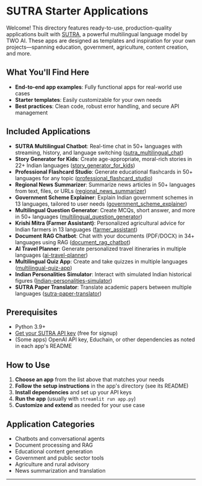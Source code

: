# SUTRA Starter Applications

Welcome! This directory features ready-to-use, production-quality applications built with [SUTRA](https://www.two.ai/sutra), a powerful multilingual language model by TWO AI. These apps are designed as templates and inspiration for your own projects—spanning education, government, agriculture, content creation, and more.

## What You'll Find Here

- **End-to-end app examples**: Fully functional apps for real-world use cases
- **Starter templates**: Easily customizable for your own needs
- **Best practices**: Clean code, robust error handling, and secure API management

## Included Applications

- **SUTRA Multilingual Chatbot**: Real-time chat in 50+ languages with streaming, history, and language switching ([sutra_multilingual_chat](sutra_multilingual_chat/))
- **Story Generator for Kids**: Create age-appropriate, moral-rich stories in 22+ Indian languages ([story_generator_for_kids](story_generator_for_kids/))
- **Professional Flashcard Studio**: Generate educational flashcards in 50+ languages for any topic ([professional_flashcard_studio](professional_flashcard_studio/))
- **Regional News Summarizer**: Summarize news articles in 50+ languages from text, files, or URLs ([regional_news_summarizer](regional_news_summarizer/))
- **Government Scheme Explainer**: Explain Indian government schemes in 13 languages, tailored to user needs ([government_scheme_explainer](government_scheme_explainer/))
- **Multilingual Question Generator**: Create MCQs, short answer, and more in 50+ languages ([multilingual_question_generator](multilingual_question_generator/))
- **Krishi Mitra (Farmer Assistant)**: Personalized agricultural advice for Indian farmers in 13 languages ([farmer_assistant](farmer_assistant/))
- **Document RAG Chatbot**: Chat with your documents (PDF/DOCX) in 34+ languages using RAG ([document_rag_chatbot](document_rag_chatbot/))
- **AI Travel Planner**: Generate personalized travel itineraries in multiple languages ([ai-travel-planner](ai-travel-planner/))
- **Multilingual Quiz App**: Create and take quizzes in multiple languages ([multilingual-quiz-app](multilingual-quiz-app/))
- **Indian Personalities Simulator**: Interact with simulated Indian historical figures ([Indian-personalities-simulator](Indian-personalities-simulator/))
- **SUTRA Paper Translator**: Translate academic papers between multiple languages ([sutra-paper-translator](sutra-paper-translator/))

## Prerequisites

- Python 3.9+
- [Get your SUTRA API key](https://www.two.ai/sutra/api) (free for signup)
- (Some apps) OpenAI API key, Educhain, or other dependencies as noted in each app's README

## How to Use

1. **Choose an app** from the list above that matches your needs
2. **Follow the setup instructions** in the app's directory (see its README)
3. **Install dependencies** and set up your API keys
4. **Run the app** (usually with `streamlit run app.py`)
5. **Customize and extend** as needed for your use case

## Application Categories

- Chatbots and conversational agents
- Document processing and RAG
- Educational content generation
- Government and public sector tools
- Agriculture and rural advisory
- News summarization and translation

---

